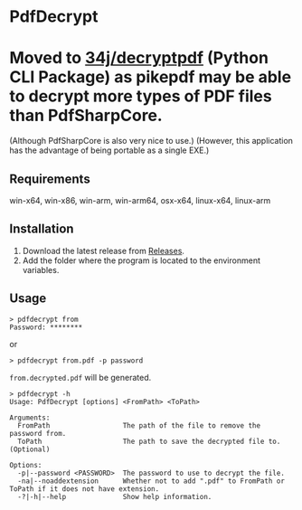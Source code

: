 ﻿# PdfDecrypt

# Moved to [34j/decryptpdf](https://github.com/34j/decryptpdf) (Python CLI Package) as pikepdf may be able to decrypt more types of PDF files than PdfSharpCore.

(Although PdfSharpCore is also very nice to use.)
(However, this application has the advantage of being portable as a single EXE.)

## Requirements
win-x64, win-x86, win-arm, win-arm64, osx-x64, linux-x64, linux-arm

## Installation
1. Download the latest release from [Releases](https://github.com/34j/PdfDecrypt/releases).
2. Add the folder where the program is located to the environment variables.

## Usage
```console
> pdfdecrypt from
Password: ********
```
or
```console
> pdfdecrypt from.pdf -p password
```
`from.decrypted.pdf` will be generated.

```console
> pdfdecrypt -h
Usage: PdfDecrypt [options] <FromPath> <ToPath>

Arguments:
  FromPath                  The path of the file to remove the password from.
  ToPath                    The path to save the decrypted file to. (Optional)

Options:
  -p|--password <PASSWORD>  The password to use to decrypt the file.
  -na|--noaddextension      Whether not to add ".pdf" to FromPath or ToPath if it does not have extension.
  -?|-h|--help              Show help information.
```


